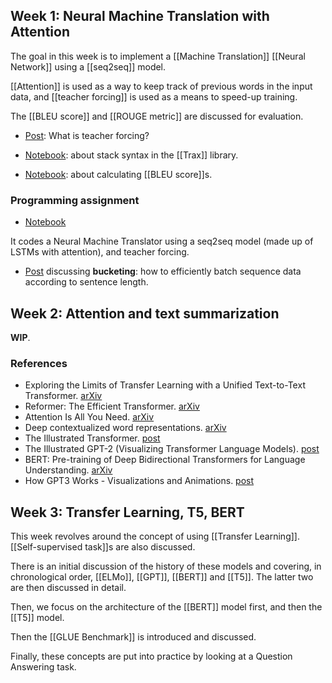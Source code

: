 ## Week 1: Neural Machine Translation with Attention

The goal in this week is to implement a [[Machine Translation]] [[Neural Network]] using a [[seq2seq]] model.

[[Attention]] is used as a way to keep track of previous words in the input data, and [[teacher forcing]] is used as a means to speed-up training.

The [[BLEU score]] and [[ROUGE metric]] are discussed for evaluation.

- [Post](https://towardsdatascience.com/what-is-teacher-forcing-3da6217fed1c): What is teacher forcing?

- [Notebook](https://github.com/ber2/coursera/blob/feature/nlp-course-4/nlp-specialization/4-attention-models/week1-stack-syntax-in-trax-demo.ipynb): about stack syntax in the [[Trax]] library.

- [Notebook](https://github.com/ber2/coursera/blob/feature/nlp-course-4/nlp-specialization/4-attention-models/week1-bleu-demo.ipynb): about calculating [[BLEU score]]s.

### Programming assignment

- [Notebook](https://github.com/ber2/coursera/blob/feature/nlp-course-4/nlp-specialization/4-attention-models/week1-nmt-with-attention.ipynb)

It codes a Neural Machine Translator using a seq2seq model (made up of LSTMs with attention), and teacher forcing.

- [Post](https://medium.com/@rashmi.margani/how-to-speed-up-the-training-of-the-sequence-model-using-bucketing-techniques-9e302b0fd976) discussing **bucketing**: how to efficiently batch sequence data according to sentence length.


## Week 2: Attention and text summarization

__WIP__.

### References

- Exploring the Limits of Transfer Learning with a Unified Text-to-Text Transformer. [arXiv](https://arxiv.org/abs/1910.10683)
- Reformer: The Efficient Transformer. [arXiv](https://arxiv.org/abs/2001.04451)
- Attention Is All You Need. [arXiv](https://arxiv.org/abs/1706.03762)
- Deep contextualized word representations. [arXiv](https://arxiv.org/abs/1802.05365)
- The Illustrated Transformer. [post](http://jalammar.github.io/illustrated-transformer/)
- The Illustrated GPT-2 (Visualizing Transformer Language Models). [post](http://jalammar.github.io/illustrated-gpt2/)
- BERT: Pre-training of Deep Bidirectional Transformers for Language Understanding. [arXiv](https://arxiv.org/abs/1810.04805)
- How GPT3 Works - Visualizations and Animations. [post](http://jalammar.github.io/how-gpt3-works-visualizations-animations/)

## Week 3: Transfer Learning, T5, BERT

This week revolves around the concept of using [[Transfer Learning]]. [[Self-supervised task]]s are also discussed.

There is an initial discussion of the history of these models and covering, in chronological order, [[ELMo]], [[GPT]], [[BERT]] and [[T5]]. The latter two are then discussed in detail.

Then, we focus on the architecture of the [[BERT]] model first, and then the [[T5]] model.

Then the [[GLUE Benchmark]] is introduced and discussed.

Finally, these concepts are put into practice by looking at a Question Answering task.